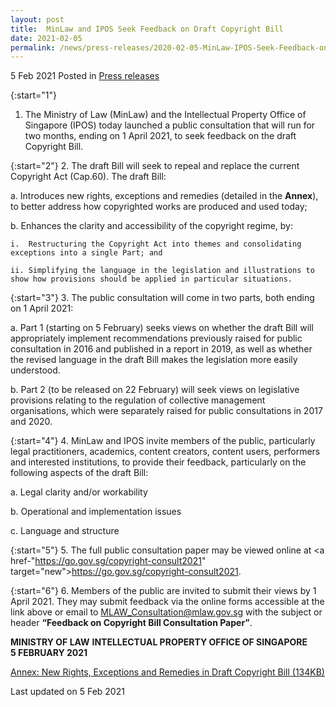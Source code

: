 ```yaml
---
layout: post
title:  MinLaw and IPOS Seek Feedback on Draft Copyright Bill
date: 2021-02-05
permalink: /news/press-releases/2020-02-05-MinLaw-IPOS-Seek-Feedback-on-Draft-Copyright-Bill
---
```


5 Feb 2021 Posted in [Press releases](/news/press-releases)

{:start="1"}
1. The Ministry of Law (MinLaw) and the Intellectual Property Office of Singapore (IPOS) today launched a public consultation that will run for two months, ending on 1 April 2021, to seek feedback on the draft Copyright Bill. 

{:start="2"}
2.	The draft Bill will seek to repeal and replace the current Copyright Act (Cap.60). The draft Bill:

  a.	Introduces new rights, exceptions and remedies (detailed in the <b>Annex</b>), to better address how copyrighted works are produced and used today; 

  b.	Enhances the clarity and accessibility of the copyright regime, by:

    i.	Restructuring the Copyright Act into themes and consolidating exceptions into a single Part; and

    ii.	Simplifying the language in the legislation and illustrations to show how provisions should be applied in particular situations.  

{:start="3"}
3.	The public consultation will come in two parts, both ending on 1 April 2021:

  a.	Part 1 (starting on 5 February) seeks views on whether the draft Bill will appropriately implement recommendations previously raised for public consultation in 2016 and published in a report in 2019, as well as whether the revised language in the draft Bill makes the legislation more easily understood.
 
  b.	Part 2 (to be released on 22 February) will seek views on legislative provisions relating to the regulation of collective management organisations, which were separately raised for public consultations in 2017 and 2020.

{:start="4"}
4.	MinLaw and IPOS invite members of the public, particularly legal practitioners, academics, content creators, content users, performers and interested institutions, to provide their feedback, particularly on the following aspects of the draft Bill:

a.	Legal clarity and/or workability

b.	Operational and implementation issues

c.	Language and structure
    
{:start="5"}
5.	The full public consultation paper may be viewed online at <a href-"https://go.gov.sg/copyright-consult2021" target="new">https://go.gov.sg/copyright-consult2021</a>.

{:start="6"}
6.	Members of the public are invited to submit their views by 1 April 2021.  They may submit feedback via the online forms accessible at the link above or email to <a href = "mailto:MLAW_Consultation@mlaw.gov.sg">MLAW_Consultation@mlaw.gov.sg</a> with the subject or header <b>“Feedback on Copyright Bill Consultation Paper”</b>.

**MINISTRY OF LAW**
**INTELLECTUAL PROPERTY OFFICE OF SINGAPORE**
<br>**5 FEBRUARY 2021**

[Annex: New Rights, Exceptions and Remedies in Draft Copyright Bill (134KB)](/files/Annex_Copyright_Consult.pdf)<br>


<p class="right-side-updated">Last updated on 5 Feb 2021</p>

